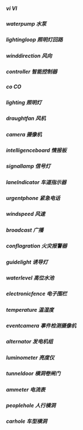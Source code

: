 ##### vi VI
##### waterpump 水泵
##### lightingloop 照明灯回路
##### winddirection 风向
##### controller 智能控制器
##### co CO
##### lighting 照明灯
##### draughtfan 风机
##### camera 摄像机
##### intelligenceboard 情报板
##### signallamp 信号灯
##### laneIndicator 车道指示器
##### urgentphone 紧急电话
##### windspeed 风速
##### broadcast 广播
##### conflagration 火灾报警器
##### guidelight 诱导灯
##### waterlevel 高位水池
##### electronicfence 电子围栏
##### temperature 温湿度
##### eventcamera 事件检测摄像机
##### alternator 发电机组
##### luminometer 亮度仪
##### tunneldoor 横洞卷闸门
##### ammeter 电流表
##### peoplehole 人行横洞
##### carhole 车型横洞

